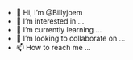 - 👋 Hi, I’m @Billyjoem
- 👀 I’m interested in ...
- 🌱 I’m currently learning ...
- 💞️ I’m looking to collaborate on ...
- 📫 How to reach me ...

<!---
Billyjoem/Billyjoem is a ✨ special ✨ repository because its `README.md` (this file) appears on your GitHub profile.
You can click the Preview link to take a look at your changes.
--->
